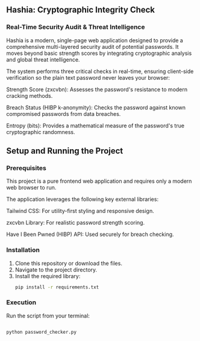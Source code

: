 ## Hashia: Cryptographic Integrity Check 

### Real-Time Security Audit & Threat Intelligence

Hashia is a modern, single-page web application designed to provide a comprehensive multi-layered security audit of potential passwords. It moves beyond basic strength scores by integrating cryptographic analysis and global threat intelligence.

The system performs three critical checks in real-time, ensuring client-side verification so the plain text password never leaves your browser:

Strength Score (zxcvbn): Assesses the password's resistance to modern cracking methods.

Breach Status (HIBP k-anonymity): Checks the password against known compromised passwords from data breaches.

Entropy (bits): Provides a mathematical measure of the password's true cryptographic randomness.

## Setup and Running the Project

### Prerequisites

This project is a pure frontend web application and requires only a modern web browser to run.

The application leverages the following key external libraries:

Tailwind CSS: For utility-first styling and responsive design.

zxcvbn Library: For realistic password strength scoring.

Have I Been Pwned (HIBP) API: Used securely for breach checking.

### Installation
1.  Clone this repository or download the files.
2.  Navigate to the project directory.
3.  Install the required library:
    ```bash
    pip install -r requirements.txt
    ```

### Execution
Run the script from your terminal:
```bash

python password_checker.py


